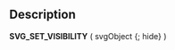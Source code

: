 ﻿<!-- SVG_SET_VISIBILITY ( objectID ; Visible ) -> objectID (Text) -> Visible (Boolean)-->## Description **SVG\_SET\_VISIBILITY** ( svgObject {; hide} ) 